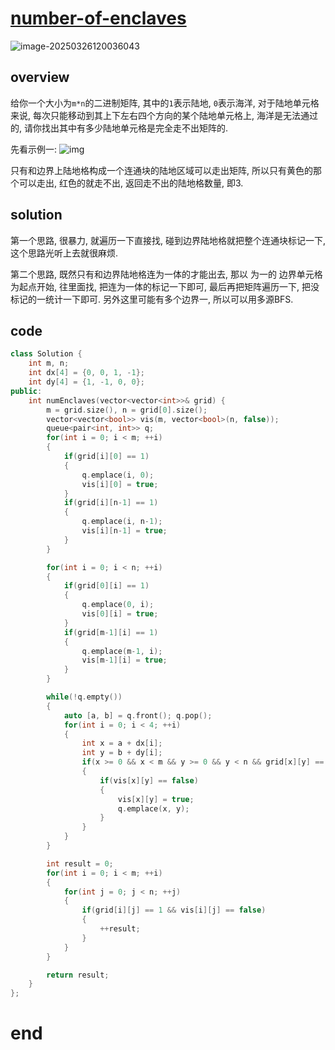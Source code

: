 # [number-of-enclaves](https://leetcode.cn/problems/number-of-enclaves)

![image-20250326120036043](https://md-wind.oss-cn-nanjing.aliyuncs.com/md/20250326120036294.png)

## overview

给你一个大小为`m*n`的二进制矩阵, 其中的`1`表示陆地, `0`表示海洋,    对于陆地单元格来说, 每次只能移动到其上下左右四个方向的某个陆地单元格上, 海洋是无法通过的, 请你找出其中有多少陆地单元格是完全走不出矩阵的.  

先看示例一: ![img](https://assets.leetcode.com/uploads/2021/02/18/enclaves1.jpg)

只有和边界上陆地格构成一个连通块的陆地区域可以走出矩阵, 所以只有黄色的那个可以走出, 红色的就走不出,  返回走不出的陆地格数量, 即3.

## solution

第一个思路, 很暴力, 就遍历一下直接找, 碰到边界陆地格就把整个连通块标记一下, 这个思路光听上去就很麻烦.

第二个思路, 既然只有和边界陆地格连为一体的才能出去, 那以   为一的   边界单元格为起点开始,  往里面找, 把连为一体的标记一下即可, 最后再把矩阵遍历一下, 把没标记的一统计一下即可.                另外这里可能有多个边界一, 所以可以用多源BFS.

## code

```cpp
class Solution {
    int m, n;
    int dx[4] = {0, 0, 1, -1};
    int dy[4] = {1, -1, 0, 0};
public:
    int numEnclaves(vector<vector<int>>& grid) {
        m = grid.size(), n = grid[0].size();
        vector<vector<bool>> vis(m, vector<bool>(n, false));
        queue<pair<int, int>> q;
        for(int i = 0; i < m; ++i)
        {
            if(grid[i][0] == 1)
            {
                q.emplace(i, 0);
                vis[i][0] = true;
            }
            if(grid[i][n-1] == 1) 
            {
                q.emplace(i, n-1);
                vis[i][n-1] = true;
            }
        }

        for(int i = 0; i < n; ++i)
        {
            if(grid[0][i] == 1) 
            {
                q.emplace(0, i);
                vis[0][i] = true;
            }
            if(grid[m-1][i] == 1) 
            {
                q.emplace(m-1, i);
                vis[m-1][i] = true;
            }
        }

        while(!q.empty())
        {
            auto [a, b] = q.front(); q.pop();
            for(int i = 0; i < 4; ++i)
            {
                int x = a + dx[i];
                int y = b + dy[i];
                if(x >= 0 && x < m && y >= 0 && y < n && grid[x][y] == 1)
                {
                    if(vis[x][y] == false)
                    {
                        vis[x][y] = true;
                        q.emplace(x, y);
                    }
                }
            }
        }

        int result = 0;
        for(int i = 0; i < m; ++i)
        {
            for(int j = 0; j < n; ++j)
            {
                if(grid[i][j] == 1 && vis[i][j] == false)
                {
                    ++result;
                }
            }
        }

        return result;
    }
};
```

   # end

